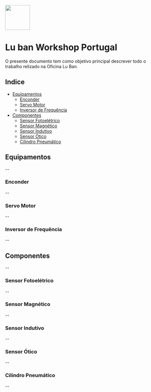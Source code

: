 <img src="https://github.com/LMigu3liPT/Documentation_Luban/blob/main/Grafcets/32_Manual/Imagens_Grafcets/Logo_Luban.png" width="80" />    

# Lu ban Workshop Portugal

O presente documento tem  como  objetivo  principal  descrever  todo o trabalho relizado na   Oficina   Lu   Ban.

## Indice
- [Equipamentos](#equipamentos)
  - [Enconder](#enconder)
  - [Servo Motor](#servomotor)
  - [Inversor de Frequência](#inversordefrequência)
- [Componentes](#componentes)
  - [Sensor Fotoelétrico](#sensorfotoelétrico)
  - [Sensor Magnético](#sensormagnético) 
  - [Sensor Indutivo](#sensorindutivo) 
  - [Sensor Ótico](#sensorotico) 
  - [Cilindro Pneumático](#cilindropneumatico)

## Equipamentos
--
### Enconder
--
### Servo Motor
--
### Inversor de Frequência
--

## Componentes
--
### Sensor Fotoelétrico
--
### Sensor Magnético
--
### Sensor Indutivo
--
### Sensor Ótico
--
### Cilindro Pneumático
--

